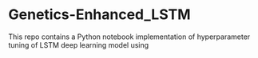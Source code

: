 # Genetics-Enhanced_LSTM
This repo contains a Python notebook implementation of hyperparameter tuning of LSTM deep learning model using